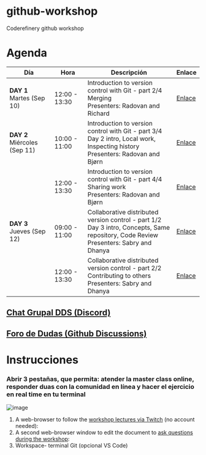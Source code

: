 # github-workshop
Coderefinery github workshop


# Agenda
| Día | Hora                | Descripción                                                                                           | Enlace                                                 |
|-----|---------------------|-------------------------------------------------------------------------------------------------------|--------------------------------------------------------|
| **DAY 1**<br>Martes (Sep 10)  | 12:00 - 13:30       | Introduction to version control with Git - part 2/4<br>Merging<br>Presenters: Radovan and Richard | [Enlace](https://coderefinery.github.io/git-intro/)     |
| **DAY 2**<br>Miércoles (Sep 11) | 10:00 - 11:00       | Introduction to version control with Git - part 3/4<br>Day 2 intro, Local work, Inspecting history<br>Presenters: Radovan and Bjørn | [Enlace](https://coderefinery.github.io/git-intro/)     |
|                         | 12:00 - 13:30       | Introduction to version control with Git - part 4/4<br>Sharing work<br>Presenters: Radovan and Bjørn | [Enlace](https://coderefinery.github.io/git-intro/)     |
| **DAY 3**<br>Jueves (Sep 12) | 09:00 - 11:00       | Collaborative distributed version control - part 1/2<br>Day 3 intro, Concepts, Same repository, Code Review<br>Presenters: Sabry and Dhanya | [Enlace](https://coderefinery.github.io/git-collaborative/) |
|                         | 12:00 - 13:30       | Collaborative distributed version control - part 2/2<br>Contributing to others<br>Presenters: Sabry and Dhanya | [Enlace](https://coderefinery.github.io/git-collaborative/) |

## [Chat Grupal DDS (Discord)](https://discord.com/channels/1085162448211943476/1282629938368745544)

## [Foro de Dudas (Github Discussions)](https://github.com/DeduceDS/github-workshop/discussions)

# Instrucciones
### Abrir 3 pestañas, que permita: atender la master class online, responder duas con la comunidad en línea y hacer el ejercicio en real time en tu terminal

![image](https://github.com/user-attachments/assets/1f2e36f4-dde4-403b-8059-d6e44b0cf218)


1) A web-browser to follow the [workshop lectures via Twitch](https://twitch.tv/coderefinery) (no account needed):
2) A second web-browser window to edit the document to [ask questions during the workshop](https://notes.coderefinery.org/workshop-2024-september):
3) Workspace- terminal Git (opcional VS Code)
